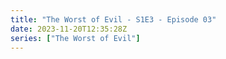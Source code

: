 ```yaml
---
title: "The Worst of Evil - S1E3 - Episode 03"
date: 2023-11-20T12:35:28Z
series: ["The Worst of Evil"]
---
```



<mux-player stream-type="on-demand"
  src="https://kp3d-my.sharepoint.com/personal/ryoo_kp3d_onmicrosoft_com/_layouts/15/download.aspx?share=EZKi9QgTwdxDlJx9gOpjSlYB65yN1SdyrRexcwTnwMM3-w" prefer-playback="mse" controls>
  </mux-player>
  
  
  <script src="https://cdn.jsdelivr.net/npm/@mux/mux-player"></script>
  
 <script type="application/ld+json">
 {
  "@context": "https://schema.org/",
  "@type": "VideoObject",
  "name": "The Worst of Evil - S1E3 - Episode 03",
  "contentUrl": "https://stream.mux.com/QWwRF45hisXQ6EFeNo6P2F02lD4v6TPIs6vUvxagMdLY.m3u8",
  "thumbnailUrl": "https://www.themoviedb.org/t/p/original/kXETwHWqdCAzyrCWloBpaq96oyh.jpg?width=314&fit_mode=preserve&time=25",
  "uploadDate": "2023-11-20T12:35:30Z",
}

</script>